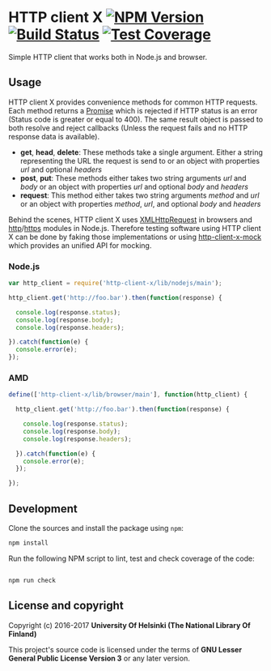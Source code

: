 # HTTP client X [![NPM Version](https://img.shields.io/npm/v/@natlibfi/http-client-x.svg)](https://npmjs.org/package/@natlibfi/http-client-x) [![Build Status](https://travis-ci.org/NatLibFi/http-client-x.svg)](https://travis-ci.org/NatLibFi/http-client-x) [![Test Coverage](https://codeclimate.com/github/NatLibFi/http-client-x/badges/coverage.svg)](https://codeclimate.com/github/NatLibFi/http-client-x/coverage)

Simple HTTP client that works both in Node.js and browser.

## Usage

HTTP client X provides convenience methods for common HTTP requests. Each method returns a [Promise](https://developer.mozilla.org/en-US/docs/Web/JavaScript/Reference/Global_Objects/Promise) which is rejected if HTTP status is an error (Status code is greater or equal to 400). The same result object is passed to both resolve and reject callbacks (Unless the request fails and no HTTP response data is available).

* **get**, **head**, **delete**: These methods take a single argument. Either a string representing the URL the request is send to or an object with properties *url* and optional *headers*
* **post**, **put**: These methods either takes two string arguments *url* and *body* or an object with properties *url* and optional *body* and *headers*
* **request**: This method either takes two string arguments *method* and *url* or an object with properties *method*, *url*, and optional *body* and *headers*

Behind the scenes, HTTP client X uses [XMLHttpRequest](https://developer.mozilla.org/en-US/docs/Web/API/XMLHttpRequest) in browsers and [http](https://nodejs.org/dist/latest-v4.x/docs/api/http.html)/[https](https://nodejs.org/dist/latest-v4.x/docs/api/https.html) modules in Node.js. Therefore testing software using HTTP client X can be done by faking those implementations or using [http-client-x-mock](https://github.com/NatLibFi/http-client-x-mock) which provides an unified API for mocking.

### Node.js

```js
var http_client = require('http-client-x/lib/nodejs/main');

http_client.get('http://foo.bar').then(function(response) {

  console.log(response.status);
  console.log(response.body);
  console.log(response.headers);

}).catch(function(e) {
  console.error(e);		     
});

```

### AMD
```js
define(['http-client-x/lib/browser/main'], function(http_client) {

  http_client.get('http://foo.bar').then(function(response) {

    console.log(response.status);
    console.log(response.body);
    console.log(response.headers);

  }).catch(function(e) {
    console.error(e);		     
  });

});
```

## Development 

Clone the sources and install the package using `npm`:

```sh
npm install
```

Run the following NPM script to lint, test and check coverage of the code:

```javascript

npm run check

```

## License and copyright

Copyright (c) 2016-2017 **University Of Helsinki (The National Library Of Finland)**

This project's source code is licensed under the terms of **GNU Lesser General Public License Version 3** or any later version.
